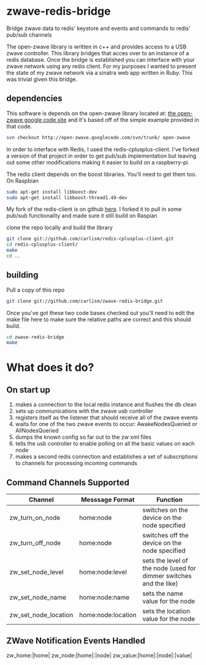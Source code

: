 zwave-redis-bridge
==================

Bridge zwave data to redis' keystore and events and commands to redis' pub/sub channels

The open-zwave library is written in c++ and provides access to a USB zwave controller.  This library bridges
that acces over to an instance of a redis database.  Once the bridge is established you can interface with
your zwave network using any redis client.  For my purposes I wanted to present the state of my zwave
network via a sinatra web app written in Ruby.  This was trivial given this bridge.

dependencies
------------
This software is depends on the open-zwave library located at: [the open-zwave google code site](http://code.google.com/p/open-zwave/) and it's based off of the simple example provided in that code.

```Bash
svn checkout http://open-zwave.googlecode.com/svn/trunk/ open-zwave
```

In order to interface with Redis, I used the redis-cplusplus-client.  I've forked a version of that project in
order to get pub/sub implementation but leaving out some other modifications making it easier to build on a
raspberry-pi.

The redis client depends on the boost libraries.  You'll need to get them too.
On Raspbian

```Bash
sudo apt-get install libboost-dev
sudo apt-get install libboost-thread1.49-dev
```

My fork of the redis-client is on github [here](http://github.com/carlism/redis-cplusplus-client).  I forked it to
pull in some pub/sub functionality and made sure it still build on Raspian

clone the repo locally and build the library

```Bash
git clone git://github.com/carlism/redis-cplusplus-client.git
cd redis-cplusplus-client/
make
cd ..
```

building
--------
Pull a copy of this repo

```Bash
git clone git://github.com/carlism/zwave-redis-bridge.git
```

Once you've got these two code bases checked out you'll need to edit the make file here to make sure the
relative paths are correct and this should build.

```Bash
cd zwave-redis-bridge
make
```

What does it do?
================

On start up
-----------
1. makes a connection to the local redis instance and flushes the db clean
2. sets up communications with the zwave usb controller
3. registers itself as the listener that should receive all of the zwave events
4. waits for one of the two zwave events to occur: AwakeNodesQueried or AllNodesQueried
5. dumps the known config so far out to the zw xml files
6. tells the usb controller to enable polling on all the basic values on each node
7. makes a second redis connection and establishes a set of subscriptions to channels for processing incoming commands

Command Channels Supported
--------------------------

Channel              | Messsage Format    | Function
-------              | ---------------    | --------
zw_turn_on_node      | home:node          | switches on the device on the node specified
zw_turn_off_node     | home:node          | switches off the device on the node specified
zw_set_node_level    | home:node:level    | sets the level of the node (used for dimmer switches and the like)
zw_set_node_name     | home:node:name     | sets the name value for the node
zw_set_node_location | home:node:location | sets the location value for the node

ZWave Notification Events Handled
---------------------------------

zw_home:|home|
zw_node:|home|:|node|
zw_value:|home|:|node|:|value|
